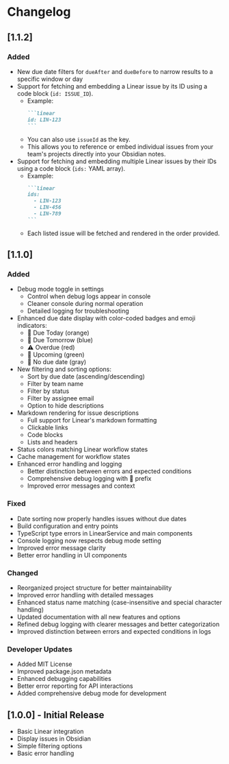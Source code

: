 # Changelog

## [1.1.2]
### Added
- New due date filters for `dueAfter` and `dueBefore` to narrow results to a specific window or day
- Support for fetching and embedding a Linear issue by its ID using a code block (`id: ISSUE_ID`).
  - Example:
    ````markdown
    ```linear
    id: LIN-123
    ```
    ````
  - You can also use `issueId` as the key.
  - This allows you to reference or embed individual issues from your team's projects directly into your Obsidian notes.
- Support for fetching and embedding multiple Linear issues by their IDs using a code block (`ids:` YAML array).
  - Example:
    ````markdown
    ```linear
    ids:
      - LIN-123
      - LIN-456
      - LIN-789
    ```
    ````
  - Each listed issue will be fetched and rendered in the order provided.

## [1.1.0]
### Added
- Debug mode toggle in settings
  - Control when debug logs appear in console
  - Cleaner console during normal operation
  - Detailed logging for troubleshooting
- Enhanced due date display with color-coded badges and emoji indicators:
  - 📅 Due Today (orange)
  - 📅 Due Tomorrow (blue)
  - ⚠️ Overdue (red)
  - 📅 Upcoming (green)
  - 📅 No due date (gray)
- New filtering and sorting options:
  - Sort by due date (ascending/descending)
  - Filter by team name
  - Filter by status
  - Filter by assignee email
  - Option to hide descriptions
- Markdown rendering for issue descriptions
  - Full support for Linear's markdown formatting
  - Clickable links
  - Code blocks
  - Lists and headers
- Status colors matching Linear workflow states
- Cache management for workflow states
- Enhanced error handling and logging
  - Better distinction between errors and expected conditions
  - Comprehensive debug logging with 🔄 prefix
  - Improved error messages and context

### Fixed
- Date sorting now properly handles issues without due dates
- Build configuration and entry points
- TypeScript type errors in LinearService and main components
- Console logging now respects debug mode setting
- Improved error message clarity
- Better error handling in UI components

### Changed
- Reorganized project structure for better maintainability
- Improved error handling with detailed messages
- Enhanced status name matching (case-insensitive and special character handling)
- Updated documentation with all new features and options
- Refined debug logging with clearer messages and better categorization
- Improved distinction between errors and expected conditions in logs

### Developer Updates
- Added MIT License
- Improved package.json metadata
- Enhanced debugging capabilities
- Better error reporting for API interactions
- Added comprehensive debug mode for development

## [1.0.0] - Initial Release
- Basic Linear integration
- Display issues in Obsidian
- Simple filtering options
- Basic error handling 